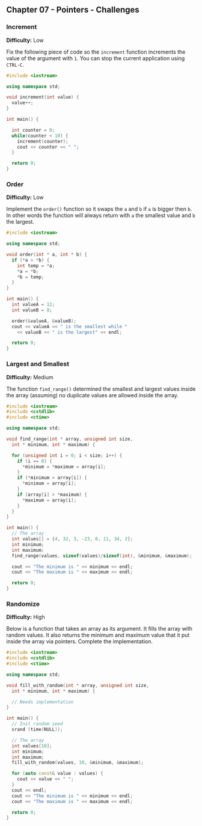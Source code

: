 ## Chapter 07 - Pointers - Challenges

### Increment

**Difficulty:** Low

Fix the following piece of code so the `increment` function increments the value of the argument with `1`. You can stop the current application using `CTRL-C`.

```c++
#include <iostream>

using namespace std;

void increment(int value) {
  value++;
}

int main() {

  int counter = 0;
  while(counter < 10) {
    increment(counter);
    cout << counter << " ";
  }

  return 0;
}
```

### Order

**Difficulty:** Low

Implement the `order()` function so it swaps the `a` and `b` if `a` is bigger then `b`. In other words the function will always return with `a` the smallest value and `b` the largest.

```c++
#include <iostream>

using namespace std;

void order(int * a, int * b) {
  if (*a > *b) {
    int temp = *a;
    *a = *b;
    *b = temp;
  }
}

int main() {
  int valueA = 12;
  int valueB = 8;

  order(&valueA, &valueB);
  cout << valueA << " is the smallest while "
    << valueB << " is the largest" << endl;

  return 0;
}
```

### Largest and Smallest

**Difficulty:** Medium

The function `find_range()` determined the smallest and largest values inside the array (assuming) no duplicate values are allowed inside the array.

```c++
#include <iostream>
#include <cstdlib>
#include <ctime>

using namespace std;

void find_range(int * array, unsigned int size,
  int * minimum, int * maximum) {

  for (unsigned int i = 0; i < size; i++) {
    if (i == 0) {
      *minimum = *maximum = array[i];
    }
    if (*minimum > array[i]) {
      *minimum = array[i];
    }
    if (array[i] > *maximum) {
      *maximum = array[i];
    }
  }
}

int main() {
  // The array
  int values[] = {4, 32, 3, -23, 0, 11, 34, 2};
  int minimum;
  int maximum;
  find_range(values, sizeof(values)/sizeof(int), &minimum, &maximum);

  cout << "The minimum is " << minimum << endl;
  cout << "The maximum is " << maximum << endl;

  return 0;
}
```

### Randomize

**Difficulty:** High

Below is a function that takes an array as its argument. It fills the array with random values. It also returns the minimum and maximum value that it put inside the array via pointers. Complete the implementation.

```c++
#include <iostream>
#include <cstdlib>
#include <ctime>

using namespace std;

void fill_with_random(int * array, unsigned int size,
  int * minimum, int * maximum) {

  // Needs implementation
}

int main() {
  // Init random seed
  srand (time(NULL));

  // The array
  int values[10];
  int minimum;
  int maximum;
  fill_with_random(values, 10, &minimum, &maximum);

  for (auto const& value : values) {
    cout << value << " ";
  }
  cout << endl;
  cout << "The minimum is " << minimum << endl;
  cout << "The maximum is " << maximum << endl;

  return 0;
}
```